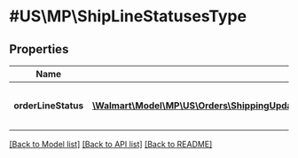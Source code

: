 # #US\MP\ShipLineStatusesType

## Properties

Name | Type | Description | Notes
------------ | ------------- | ------------- | -------------
**orderLineStatus** | [**\Walmart\Model\MP\US\Orders\ShippingUpdatesRequestOrderShipmentOrderLinesOrderLineInnerOrderLineStatusesOrderLineStatusInner[]**](ShippingUpdatesRequestOrderShipmentOrderLinesOrderLineInnerOrderLineStatusesOrderLineStatusInner.md) | Details about the Order Line status |


[[Back to Model list]](../) [[Back to API list]](../../Api/US/MP) [[Back to README]](../../README.md)
